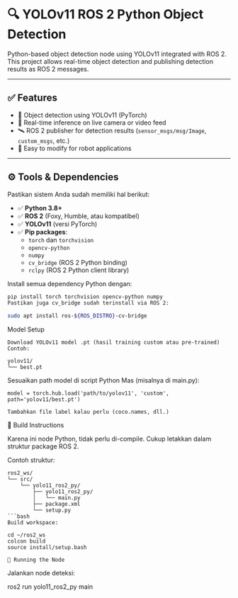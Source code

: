 # 🔍 YOLOv11 ROS 2 Python Object Detection

Python-based object detection node using YOLOv11 integrated with ROS 2.  
This project allows real-time object detection and publishing detection results as ROS 2 messages.

---

## ✅ Features

- 🔎 Object detection using YOLOv11 (PyTorch)
- 🧠 Real-time inference on live camera or video feed
- 🛰️ ROS 2 publisher for detection results (`sensor_msgs/msg/Image`, `custom_msgs`, etc.)
- 🎯 Easy to modify for robot applications

---

## ⚙️ Tools & Dependencies

Pastikan sistem Anda sudah memiliki hal berikut:

- ✅ **Python 3.8+**
- ✅ **ROS 2** (Foxy, Humble, atau kompatibel)
- ✅ **YOLOv11** (versi PyTorch)
- ✅ **Pip packages**:
  - `torch` dan `torchvision`
  - `opencv-python`
  - `numpy`
  - `cv_bridge` (ROS 2 Python binding)
  - `rclpy` (ROS 2 Python client library)

Install semua dependency Python dengan:
```bash
pip install torch torchvision opencv-python numpy
Pastikan juga cv_bridge sudah terinstall via ROS 2:

sudo apt install ros-${ROS_DISTRO}-cv-bridge
```
Model Setup

    Download YOLOv11 model .pt (hasil training custom atau pre-trained)
    Contoh:
```
yolov11/
└── best.pt
```
Sesuaikan path model di script Python Mas (misalnya di main.py):

    model = torch.hub.load('path/to/yolov11', 'custom', path='yolov11/best.pt')

    Tambahkan file label kalau perlu (coco.names, dll.)

🔨 Build Instructions

Karena ini node Python, tidak perlu di-compile. Cukup letakkan dalam struktur package ROS 2.

Contoh struktur:
```
ros2_ws/
└── src/
    └── yolo11_ros2_py/
        ├── yolo11_ros2_py/
        │   └── main.py
        ├── package.xml
        └── setup.py
```bash
Build workspace:

cd ~/ros2_ws
colcon build
source install/setup.bash

🚀 Running the Node
```
Jalankan node deteksi:

ros2 run yolo11_ros2_py main
